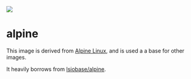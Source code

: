 [![](https://images.microbadger.com/badges/image/sgtsquiggs/alpine.svg)](https://microbadger.com/images/sgtsquiggs/alpine)

# alpine

This image is derived from [Alpine Linux](https://hub.docker.com/_/alpine/), and is used a a base for other images.

It heavily borrows from [lsiobase/alpine](https://hub.docker.com/r/lsiobase/alpine/).
